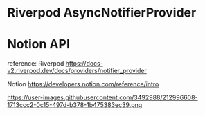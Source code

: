 # Riverpod AsyncNotifierProvider    
# Notion API

reference:
Riverpod
https://docs-v2.riverpod.dev/docs/providers/notifier_provider

Notion
https://developers.notion.com/reference/intro

https://user-images.githubusercontent.com/3492988/212996608-1713ccc2-0c15-497d-b378-1b475383ec39.png
